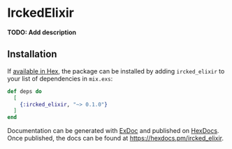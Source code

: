 # IrckedElixir

**TODO: Add description**

## Installation

If [available in Hex](https://hex.pm/docs/publish), the package can be installed
by adding `ircked_elixir` to your list of dependencies in `mix.exs`:

```elixir
def deps do
  [
    {:ircked_elixir, "~> 0.1.0"}
  ]
end
```

Documentation can be generated with [ExDoc](https://github.com/elixir-lang/ex_doc)
and published on [HexDocs](https://hexdocs.pm). Once published, the docs can
be found at <https://hexdocs.pm/ircked_elixir>.

